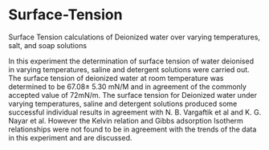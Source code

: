 # Surface-Tension
Surface Tension calculations of Deionized water over varying temperatures, salt, and soap solutions

In this experiment the determination of surface tension of water deionised in
varying temperatures, saline and detergent solutions were carried out. The
surface tension of deionized water at room temperature was determined to
be 67.08± 5.30 mN/M and in agreement of the commonly accepted value of
72mN/m. The surface tension for Deionized water under varying temperatures,
saline and detergent solutions produced some successful individual results in
agreement with N. B. Vargaftik et al and K. G. Nayar et al. However the
Kelvin relation and Gibbs adsorption Isotherm relationships were not found to
be in agreement with the trends of the data in this experiment and are discussed.

